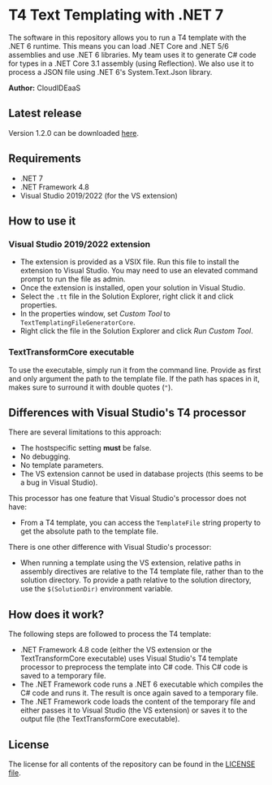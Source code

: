 ﻿# T4 Text Templating with .NET 7
The software in this repository allows you to run a T4 template with the .NET 6 runtime. This means you can load .NET Core and .NET 5/6 assemblies and use .NET 6 libraries. My team uses it to generate C# code for types in a .NET Core 3.1 assembly (using Reflection). We also use it to process a JSON file using .NET 6's System.Text.Json library.

__Author:__ CloudIDEaaS

## Latest release
Version 1.2.0 can be downloaded [here](https://github.com/CloudIDEaaS/TextTemplatingCore/releases/download/v1.2.0/TextTemplatingCore_v1.2.0.zip).

## Requirements
- .NET 7
- .NET Framework 4.8
- Visual Studio 2019/2022 (for the VS extension)

## How to use it

### Visual Studio 2019/2022 extension
- The extension is provided as a VSIX file. Run this file to install the extension to Visual Studio. You may need to use an elevated command prompt to run the file as admin.
- Once the extension is installed, open your solution in Visual Studio.
- Select the `.tt` file in the Solution Explorer, right click it and click properties.
- In the properties window, set _Custom Tool_ to `TextTemplatingFileGeneratorCore`.
- Right click the file in the Solution Explorer and click _Run Custom Tool_.

### TextTransformCore executable
To use the executable, simply run it from the command line. Provide as first and only argument the path to the template file. If the path has spaces in it, makes sure to surround it with double quotes (`"`).

## Differences with Visual Studio's T4 processor
There are several limitations to this approach:
- The hostspecific setting __must__ be false.
- No debugging.
- No template parameters.
- The VS extension cannot be used in database projects (this seems to be a bug in Visual Studio).

This processor has one feature that Visual Studio's processor does not have:
- From a T4 template, you can access the `TemplateFile` string property to get the absolute path to the template file.

There is one other difference with Visual Studio's processor:
- When running a template using the VS extension, relative paths in assembly directives are relative to the T4 template file, rather than to the solution directory. To provide a path relative to the solution directory, use the `$(SolutionDir)` environment variable.

## How does it work?
The following steps are followed to process the T4 template:
- .NET Framework 4.8 code (either the VS extension or the TextTransformCore executable) uses Visual Studio's T4 template processor to preprocess the template into C# code. This C# code is saved to a temporary file.
- The .NET Framework code runs a .NET 6 executable which compiles the C# code and runs it. The result is once again saved to a temporary file.
- The .NET Framework code loads the content of the temporary file and either passes it to Visual Studio (the VS extension) or saves it to the output file (the TextTransformCore executable).

## License
The license for all contents of the repository can be found in the [LICENSE file](https://github.com/CloudIDEaaS/TextTemplatingCore/blob/master/LICENSE).
